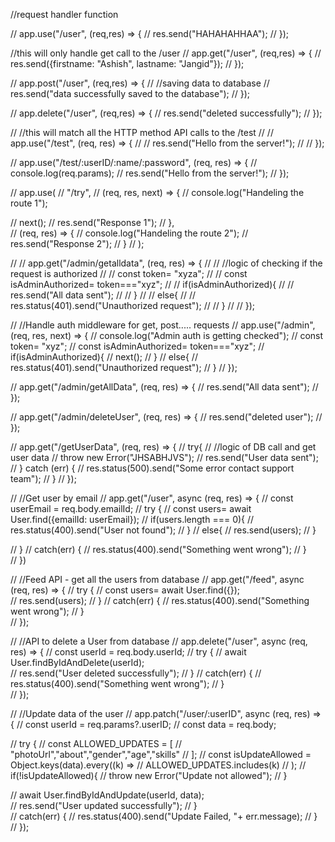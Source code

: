 //request handler function

// app.use("/user", (req,res) => {
//     res.send("HAHAHAHHAA");
// });

//this will only handle get call to the /user
// app.get("/user", (req,res) => {
//     res.send({firstname: "Ashish", lastname: "Jangid"});
// });

// app.post("/user", (req,res) => {
//     //saving data to database
//     res.send("data successfully saved to the database");
// });

// app.delete("/user", (req,res) => {
//     res.send("deleted successfully");
// });

// //this will match all the HTTP method API calls to the /test
// // app.use("/test", (req, res) => {
// //     res.send("Hello from the server!");
// // });

// app.use("/test/:userID/:name/:password", (req, res) => {
//     console.log(req.params);
//     res.send("Hello from the server!");
// });

// app.use(
//     "/try",
//     (req, res, next) => {
//         console.log("Handeling the route 1");
        
//         next();
//         res.send("Response 1");
//     },  
//     (req, res) => {
//         console.log("Handeling the route 2");
//         res.send("Response 2");
//     }
// );

// // app.get("/admin/getalldata", (req, res) => {
// //     //logic of checking if the request is authorized
// //     const token= "xyza";
// //     const isAdminAuthorized= token==="xyz";
// //     if(isAdminAuthorized){
// //         res.send("All data sent");
// //     } 
// //     else{
// //         res.status(401).send("Unauthorized request");
// //     }
// // });

// //Handle auth middleware for get, post..... requests
// app.use("/admin", (req, res, next) => {
//     console.log("Admin auth is getting checked");
//     const token= "xyz";
//     const isAdminAuthorized= token==="xyz";
//     if(isAdminAuthorized){
//         next();
//     }
//     else{
//         res.status(401).send("Unauthorized request");
//     }
// });

// app.get("/admin/getAllData", (req, res) => {
//     res.send("All data sent");
// });

// app.get("/admin/deleteUser", (req, res) => {
//     res.send("deleted user");
// });
 
// app.get("/getUserData", (req, res) => {
//     try{
//         //logic of DB call and get user data
//         throw new Error("JHSABHJVS");
//         res.send("User data sent");
//     } catch (err) {
//         res.status(500).send("Some error contact support team");
//     }
// });


// //Get user by email
// app.get("/user", async (req, res) => {
//     const userEmail = req.body.emailId;
//     try {
//         const users= await User.find({emailId: userEmail});
//         if(users.length === 0){
//             res.status(400).send("User not found");
//         }
//         else{
//             res.send(users);
//         }
        
//     }
//     catch(err) {
//         res.status(400).send("Something went wrong");
//     }    
// })

// //Feed API - get all the users from database
// app.get("/feed", async (req, res) => {
//      try {
//         const users= await User.find({});                
//         res.send(users);
//     }
//     catch(err) {
//         res.status(400).send("Something went wrong");
//     }    
// });

// //API to delete a User from database
// app.delete("/user", async (req, res) => {
//     const userId = req.body.userId;
//      try {
//         await User.findByIdAndDelete(userId);                
//         res.send("User deleted successfully");
//     }
//     catch(err) {
//         res.status(400).send("Something went wrong");
//     }    
// });

// //Update data of the user
// app.patch("/user/:userID", async (req, res) => {
//     const userId = req.params?.userID;
//     const data = req.body;

//     try {
//         const ALLOWED_UPDATES = [
//             "photoUrl","about","gender","age","skills"
//         ];
//         const isUpdateAllowed = Object.keys(data).every((k) =>
//             ALLOWED_UPDATES.includes(k)
//         );
//         if(!isUpdateAllowed){
//             throw new Error("Update not allowed");
//         }     

//         await User.findByIdAndUpdate(userId, data);                
//         res.send("User updated successfully");
//     }    
//     catch(err) {
//         res.status(400).send("Update Failed, "+ err.message);
//     }    
// });
